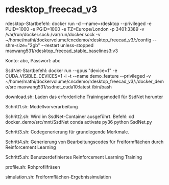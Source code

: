 # rdesktop_freecad_v3
rdesktop-Startbefehl:
docker run -d --name=rdesktop --privileged  -e PUID=1000 -e PGID=1000 -e TZ=Europe/London -p 3401:3389 -v /var/run/docker.sock:/var/run/docker.sock -v ~/home/mathi/dockervolume/cncdemo/rdesktop_freecad_v3/:/config --shm-size="2gb" --restart unless-stopped maxwang531/rdesktop_freecad_stable_baselines3:v3

Konto: abc, Passwort: abc

SsdNet-Startbefehl:
docker run --gpus "device=1" -e CUDA_VISIBLE_DEVICES=1 -i -t --name demo_feature --privileged -v ~/home/mathi/dockervolume/cncdemo/rdesktop_freecad_v3/:/docker_demo/src maxwang531/ssdnet_cuda10:latest /bin/bash

download.sh:
Laden das erforderliche Trainingsmodell für SsdNet herunter

Schritt1.sh:
Modellvorverarbeitung

Schritt2.sh:
Wird im SsdNet-Container ausgeführt. 
Befehl:
cd docker_demo/src/mnt/SsdNet
conda activate py36
python SsdNet.py

Schritt3.sh:
Codegenerierung für grundlegende Merkmale.

Schritt4.sh:
Generierung von Bearbeitungscodes für Freiformflächen durch Reinforcement Learning

Schritt5.sh:
Benutzerdefiniertes Reinforcement Learning Training

profile.sh:
Rohprofilfräsen

simulation.sh:
Freiformflächen-Ergebnissimulation


